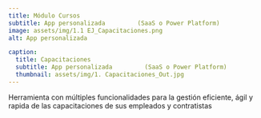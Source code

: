 ```yaml
---
title: Módulo Cursos
subtitle: App personalizada         (SaaS o Power Platform) 
image: assets/img/1.1 EJ_Capacitaciones.png
alt: App personalizada

caption:
  title: Capacitaciones
  subtitle: App personalizada         (SaaS o Power Platform) 
  thumbnail: assets/img/1. Capacitaciones_Out.jpg 
---
```

Herramienta con múltiples funcionalidades para la gestión eficiente, ágil y rapida de las capacitaciones de sus empleados y contratistas


